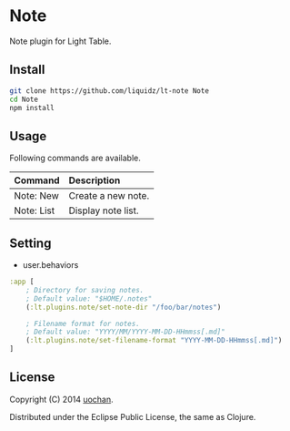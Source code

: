 # Note

Note plugin for Light Table.

## Install

```sh
git clone https://github.com/liquidz/lt-note Note
cd Note
npm install
```

## Usage

Following commands are available.


| Command    | Description        |
|:-----------|:-------------------|
| Note: New  | Create a new note. |
| Note: List | Display note list. |

## Setting

 - user.behaviors
```clojure
:app [
    ; Directory for saving notes.
    ; Default value: "$HOME/.notes"
    (:lt.plugins.note/set-note-dir "/foo/bar/notes")

    ; Filename format for notes.
    ; Default value: "YYYY/MM/YYYY-MM-DD-HHmmss[.md]"
    (:lt.plugins.note/set-filename-format "YYYY-MM-DD-HHmmss[.md]")
]
```


## License

Copyright (C) 2014 [uochan](http://twitter.com/uochan).

Distributed under the Eclipse Public License, the same as Clojure.
